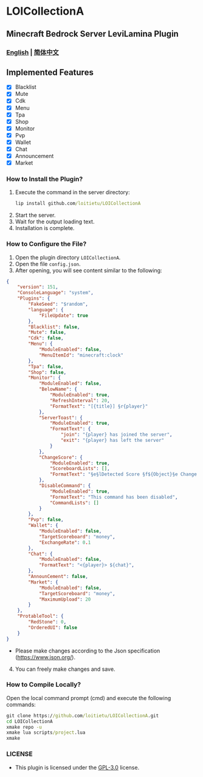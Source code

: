 # LOICollectionA
## Minecraft Bedrock Server LeviLamina Plugin

### [English](README.md) | [简体中文](README.zh.md)

## Implemented Features
- [x] Blacklist
- [x] Mute
- [x] Cdk
- [x] Menu
- [x] Tpa
- [x] Shop
- [x] Monitor
- [x] Pvp
- [x] Wallet
- [x] Chat
- [x] Announcement
- [x] Market

### How to Install the Plugin?
1. Execute the command in the server directory:
   ```cmd
   lip install github.com/loitietu/LOICollectionA
   ```
2. Start the server.
3. Wait for the output loading text.
4. Installation is complete.

### How to Configure the File?
1. Open the plugin directory `LOICollectionA`.
2. Open the file `config.json`.
3. After opening, you will see content similar to the following:
```json
{
    "version": 151,
    "ConsoleLanguage": "system",
    "Plugins": {
        "FakeSeed": "$random",
        "language": {
            "FileUpdate": true
        },
        "Blacklist": false,
        "Mute": false, 
        "Cdk": false,
        "Menu": {
            "ModuleEnabled": false,
            "MenuItemId": "minecraft:clock" 
        },
        "Tpa": false,
        "Shop": false,
        "Monitor": {
            "ModuleEnabled": false,
            "BelowName": {
                "ModuleEnabled": true,
                "RefreshInterval": 20,
                "FormatText": "[{title}] §r{player}"
            },
            "ServerToast": {
                "ModuleEnabled": true,
                "FormatText": {
                    "join": "{player} has joined the server",
                    "exit": "{player} has left the server"
                }
            },
            "ChangeScore": {
                "ModuleEnabled": true,
                "ScoreboardLists": [],
                "FormatText": "§e§lDetected Score §f${Object}§e Change §bOriginal Value: §f${OriMoney} §aChange: §f${SetMoney} §eCurrent Value: §f${GetScore}"
            },
            "DisableCommand": {
                "ModuleEnabled": true,
                "FormatText": "This command has been disabled",
                "CommandLists": []
            }
        },
        "Pvp": false,
        "Wallet": {
            "ModuleEnabled": false,
            "TargetScoreboard": "money",
            "ExchangeRate": 0.1 
        },
        "Chat": {
            "ModuleEnabled": false,
            "FormatText": "<{player}> ${chat}",
        },
        "AnnounCement": false,
        "Market": {
            "ModuleEnabled": false,
            "TargetScoreboard": "money",
            "MaximumUpload": 20
        }
    },
    "ProtableTool": {
        "RedStone": 0,
        "OrderedUI": false
    }
}
```
- Please make changes according to the Json specification (https://www.json.org/).
4. You can freely make changes and save.

### How to Compile Locally?
Open the local command prompt (cmd) and execute the following commands:
```cmd
git clone https://github.com/loitietu/LOICollectionA.git
cd LOICollectionA
xmake repo -u
xmake lua scripts/project.lua
xmake
```

### LICENSE
- This plugin is licensed under the [GPL-3.0](LICENSE) license.